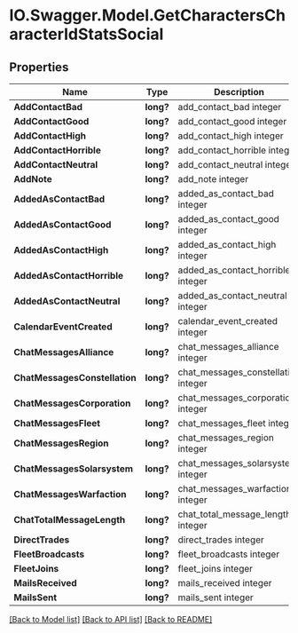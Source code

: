 # IO.Swagger.Model.GetCharactersCharacterIdStatsSocial
## Properties

Name | Type | Description | Notes
------------ | ------------- | ------------- | -------------
**AddContactBad** | **long?** | add_contact_bad integer | [optional] 
**AddContactGood** | **long?** | add_contact_good integer | [optional] 
**AddContactHigh** | **long?** | add_contact_high integer | [optional] 
**AddContactHorrible** | **long?** | add_contact_horrible integer | [optional] 
**AddContactNeutral** | **long?** | add_contact_neutral integer | [optional] 
**AddNote** | **long?** | add_note integer | [optional] 
**AddedAsContactBad** | **long?** | added_as_contact_bad integer | [optional] 
**AddedAsContactGood** | **long?** | added_as_contact_good integer | [optional] 
**AddedAsContactHigh** | **long?** | added_as_contact_high integer | [optional] 
**AddedAsContactHorrible** | **long?** | added_as_contact_horrible integer | [optional] 
**AddedAsContactNeutral** | **long?** | added_as_contact_neutral integer | [optional] 
**CalendarEventCreated** | **long?** | calendar_event_created integer | [optional] 
**ChatMessagesAlliance** | **long?** | chat_messages_alliance integer | [optional] 
**ChatMessagesConstellation** | **long?** | chat_messages_constellation integer | [optional] 
**ChatMessagesCorporation** | **long?** | chat_messages_corporation integer | [optional] 
**ChatMessagesFleet** | **long?** | chat_messages_fleet integer | [optional] 
**ChatMessagesRegion** | **long?** | chat_messages_region integer | [optional] 
**ChatMessagesSolarsystem** | **long?** | chat_messages_solarsystem integer | [optional] 
**ChatMessagesWarfaction** | **long?** | chat_messages_warfaction integer | [optional] 
**ChatTotalMessageLength** | **long?** | chat_total_message_length integer | [optional] 
**DirectTrades** | **long?** | direct_trades integer | [optional] 
**FleetBroadcasts** | **long?** | fleet_broadcasts integer | [optional] 
**FleetJoins** | **long?** | fleet_joins integer | [optional] 
**MailsReceived** | **long?** | mails_received integer | [optional] 
**MailsSent** | **long?** | mails_sent integer | [optional] 

[[Back to Model list]](../README.md#documentation-for-models) [[Back to API list]](../README.md#documentation-for-api-endpoints) [[Back to README]](../README.md)

